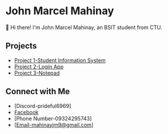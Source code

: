 # John Marcel Mahinay

👋 Hi there! I'm John Marcel Mahinay, an BSIT student from CTU.

## Projects

- [Project 1-Student Information System](https://github.com/john-doe/project1](https://github.com/mahinayjm9/Mahinay_SIS.git))
- [Project 2-Login App](https://github.com/mahinayjm9/Mahinay_Login-App.git)
- [Project 3-Notepad](https://github.com/mahinayjm9/Mahinay_Pad.git)

## Connect with Me

- [Discord-prideful6969]
- [Facebook](https://www.facebook.com/aliasjm14)
- [Phone Number-09324295743]
- [Email-mahinayjm9@gmail.com]
